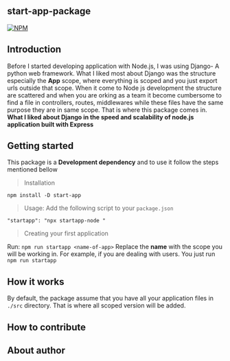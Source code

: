 ## start-app-package
[![NPM](https://nodei.co/npm/startapp-node.png?mini=true)](https://npmjs.org/package/startapp-node)

## Introduction
Before I started developing application with Node.js, I was using Django- A python web framework.
What I liked most about Django was the structure especially the **App** scope, where everything is scoped and you just export urls outside that scope. When it come to Node js development the structure are scattered and when you are orking as a team it become cumbersome to find a file in controllers, routes, middlewares while these files have the same purpose they are in same scope. That is where this package comes in. <br/> **What I liked about Django in the speed and scalability of node.js application built with Express**

## Getting started
This package is a **Development dependency** and to use it follow the steps mentioned bellow

> Installation


`npm install -D start-app`
> Usage: Add the following script to your `package.json`

`"startapp": "npx startapp-node "`

> Creating your first application

Run: `npm run startapp <name-of-app>` Replace the **name** with the scope you will be working in. For example, if you are dealing with users. You just run `npm run startapp`

## How it works
By default, the package assume that you have all your application files in `./src` directory. That is where all scoped version will be added.

## How to contribute


## About author